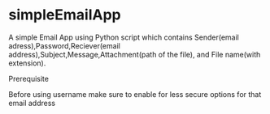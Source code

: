 # simpleEmailApp

A simple Email App using Python script which contains Sender(email adress),Password,Reciever(email address),Subject,Message,Attachment(path of the file), 
and File name(with extension).



Prerequisite

Before using username make sure to enable for less secure options for that email address

